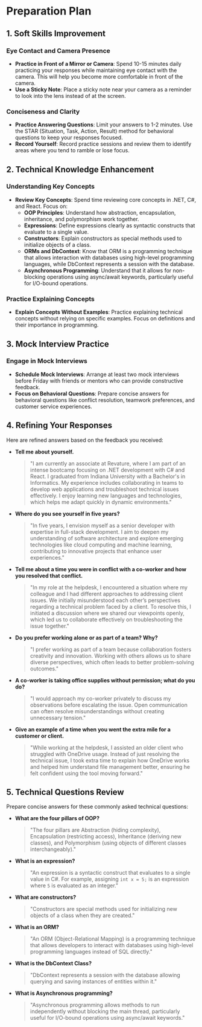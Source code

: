# Preparation Plan

## 1. Soft Skills Improvement

### Eye Contact and Camera Presence
- **Practice in Front of a Mirror or Camera**: Spend 10-15 minutes daily practicing your responses while maintaining eye contact with the camera. This will help you become more comfortable in front of the camera.
- **Use a Sticky Note**: Place a sticky note near your camera as a reminder to look into the lens instead of at the screen.

### Conciseness and Clarity
- **Practice Answering Questions**: Limit your answers to 1-2 minutes. Use the STAR (Situation, Task, Action, Result) method for behavioral questions to keep your responses focused.
- **Record Yourself**: Record practice sessions and review them to identify areas where you tend to ramble or lose focus.

## 2. Technical Knowledge Enhancement

### Understanding Key Concepts
- **Review Key Concepts**: Spend time reviewing core concepts in .NET, C#, and React. Focus on:
  - **OOP Principles**: Understand how abstraction, encapsulation, inheritance, and polymorphism work together.
  - **Expressions**: Define expressions clearly as syntactic constructs that evaluate to a single value.
  - **Constructors**: Explain constructors as special methods used to initialize objects of a class.
  - **ORMs and DbContext**: Know that ORM is a programming technique that allows interaction with databases using high-level programming languages, while DbContext represents a session with the database.
  - **Asynchronous Programming**: Understand that it allows for non-blocking operations using async/await keywords, particularly useful for I/O-bound operations.

### Practice Explaining Concepts
- **Explain Concepts Without Examples**: Practice explaining technical concepts without relying on specific examples. Focus on definitions and their importance in programming.

## 3. Mock Interview Practice

### Engage in Mock Interviews
- **Schedule Mock Interviews**: Arrange at least two mock interviews before Friday with friends or mentors who can provide constructive feedback.
- **Focus on Behavioral Questions**: Prepare concise answers for behavioral questions like conflict resolution, teamwork preferences, and customer service experiences.

## 4. Refining Your Responses

Here are refined answers based on the feedback you received:

- **Tell me about yourself.**
  > "I am currently an associate at Revature, where I am part of an intense bootcamp focusing on .NET development with C# and React. I graduated from Indiana University with a Bachelor's in Informatics. My experience includes collaborating in teams to develop web applications and troubleshoot technical issues effectively. I enjoy learning new languages and technologies, which helps me adapt quickly in dynamic environments."

- **Where do you see yourself in five years?**
  > "In five years, I envision myself as a senior developer with expertise in full-stack development. I aim to deepen my understanding of software architecture and explore emerging technologies like cloud computing and machine learning, contributing to innovative projects that enhance user experiences."

- **Tell me about a time you were in conflict with a co-worker and how you resolved that conflict.**
  > "In my role at the helpdesk, I encountered a situation where my colleague and I had different approaches to addressing client issues. We initially misunderstood each other’s perspectives regarding a technical problem faced by a client. To resolve this, I initiated a discussion where we shared our viewpoints openly, which led us to collaborate effectively on troubleshooting the issue together."

- **Do you prefer working alone or as part of a team? Why?**
  > "I prefer working as part of a team because collaboration fosters creativity and innovation. Working with others allows us to share diverse perspectives, which often leads to better problem-solving outcomes."

- **A co-worker is taking office supplies without permission; what do you do?**
  > "I would approach my co-worker privately to discuss my observations before escalating the issue. Open communication can often resolve misunderstandings without creating unnecessary tension."

- **Give an example of a time when you went the extra mile for a customer or client.**
  > "While working at the helpdesk, I assisted an older client who struggled with OneDrive usage. Instead of just resolving the technical issue, I took extra time to explain how OneDrive works and helped him understand file management better, ensuring he felt confident using the tool moving forward."

## 5. Technical Questions Review

Prepare concise answers for these commonly asked technical questions:

- **What are the four pillars of OOP?**
  > "The four pillars are Abstraction (hiding complexity), Encapsulation (restricting access), Inheritance (deriving new classes), and Polymorphism (using objects of different classes interchangeably)."

- **What is an expression?**
  > "An expression is a syntactic construct that evaluates to a single value in C#. For example, assigning `int x = 5;` is an expression where `5` is evaluated as an integer."

- **What are constructors?**
  > "Constructors are special methods used for initializing new objects of a class when they are created."

- **What is an ORM?**
  > "An ORM (Object-Relational Mapping) is a programming technique that allows developers to interact with databases using high-level programming languages instead of SQL directly."

- **What is the DbContext Class?**
  > "DbContext represents a session with the database allowing querying and saving instances of entities within it."

- **What is Asynchronous programming?**
  > "Asynchronous programming allows methods to run independently without blocking the main thread, particularly useful for I/O-bound operations using async/await keywords."